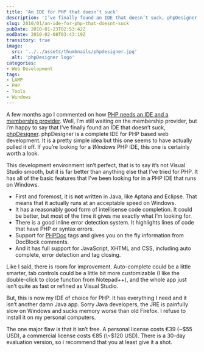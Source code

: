 ```yaml
---
title: 'An IDE for PHP that doesn’t suck'
description: 'I’ve finally found an IDE that doesn’t suck, phpDesigner. It is a complete IDE for PHP based web development. If you’re looking for a PHP IDE for Microsoft Windows then this one is certainly worth a look.'
slug: 2010/01/an-ide-for-php-that-doesnt-suck
pubDate: 2010-01-23T02:53:42Z
modDate: 2010-02-08T03:43:19Z
transitory: true
image:
  src: '../../assets/thumbnails/phpdesigner.jpg'
  alt: 'phpDesigner logo'
categories:
- Web Development
tags:
- LAMP
- PHP
- Tools
- Windows
---
```


A few months ago I commented on how [PHP needs an IDE and a membership provider](/2009/09/php-needs-an-ide-and-a-membership-provider/). Well, I’m still waiting on the membership provider, but I’m happy to say that I’ve finally found an IDE that doesn’t suck, [phpDesigner](http://www.mpsoftware.dk/). phpDesigner is a complete IDE for PHP based web development. It is a pretty simple idea but this one seems to have actually pulled it off. If you’re looking for a *Windows* PHP IDE, this one is certainly worth a look.

This development environment isn’t perfect, that is to say it’s not Visual Studio smooth, but it is far better than anything else that I’ve tried for PHP. It has all of the basic features that I’ve been looking for in a PHP IDE that runs on Windows.

<!-- more -->

 * First and foremost, it is **not** written in Java, like Aptana and Eclipse. That means that it actually runs at an acceptable speed on Windows.
 * It has a reasonably good form of intellisense code completion. It could be better, but most of the time it gives me exactly what I’m looking for.
 * There is a good inline error detection system. It highlights lines of code that have PHP or syntax errors.
 * Support for [PHPDoc](https://en.wikipedia.org/wiki/PHPDoc) tags and gives you on the fly information from DocBlock comments.
 * And it has full support for JavaScript, XHTML and CSS, including auto complete, error detection and tag closing.

Like I said, there is room for improvement. Auto-complete could be a little smarter, tab controls could be a little bit more customizable (I like the double-click to close function from Notepad++), and the whole app just isn’t quite as fast or refined as Visual Studio.

But, this is now my IDE of choice for PHP. It has everything I need and it isn’t another damn Java app. Sorry Java developers, the JRE is painfully slow on Windows and sucks memory worse than old Firefox. I refuse to install it on my personal computers.

The one major flaw is that it isn’t free. A personal license costs €39 (\~$55 USD), a commercial license costs €85 (\~$120 USD). There is a 30-day evaluation version, so i recommend that you at least give it a shot.
